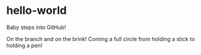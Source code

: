 # hello-world
Baby steps into GitHub!

On the branch and on the brink!
Coming a full circle from holding a stick to holding a pen!
